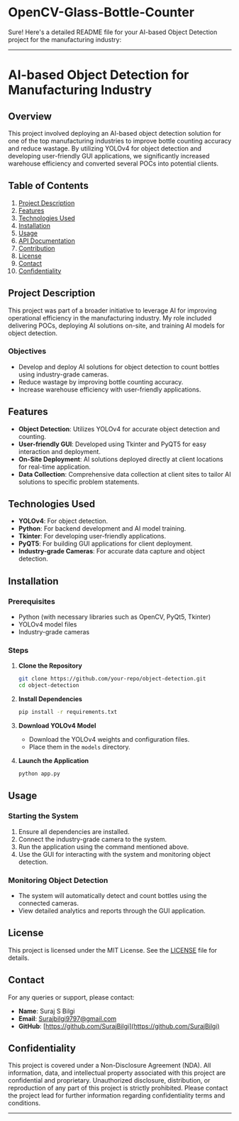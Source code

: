 # OpenCV-Glass-Bottle-Counter


Sure! Here's a detailed README file for your AI-based Object Detection project for the manufacturing industry:

---

# AI-based Object Detection for Manufacturing Industry

## Overview
This project involved deploying an AI-based object detection solution for one of the top manufacturing industries to improve bottle counting accuracy and reduce wastage. By utilizing YOLOv4 for object detection and developing user-friendly GUI applications, we significantly increased warehouse efficiency and converted several POCs into potential clients.

## Table of Contents
1. [Project Description](#project-description)
2. [Features](#features)
3. [Technologies Used](#technologies-used)
4. [Installation](#installation)
5. [Usage](#usage)
6. [API Documentation](#api-documentation)
7. [Contribution](#contribution)
8. [License](#license)
9. [Contact](#contact)
10. [Confidentiality](#confidentiality)

## Project Description
This project was part of a broader initiative to leverage AI for improving operational efficiency in the manufacturing industry. My role included delivering POCs, deploying AI solutions on-site, and training AI models for object detection.

### Objectives
- Develop and deploy AI solutions for object detection to count bottles using industry-grade cameras.
- Reduce wastage by improving bottle counting accuracy.
- Increase warehouse efficiency with user-friendly applications.

## Features
- **Object Detection**: Utilizes YOLOv4 for accurate object detection and counting.
- **User-friendly GUI**: Developed using Tkinter and PyQT5 for easy interaction and deployment.
- **On-Site Deployment**: AI solutions deployed directly at client locations for real-time application.
- **Data Collection**: Comprehensive data collection at client sites to tailor AI solutions to specific problem statements.

## Technologies Used
- **YOLOv4**: For object detection.
- **Python**: For backend development and AI model training.
- **Tkinter**: For developing user-friendly applications.
- **PyQT5**: For building GUI applications for client deployment.
- **Industry-grade Cameras**: For accurate data capture and object detection.

## Installation
### Prerequisites
- Python (with necessary libraries such as OpenCV, PyQt5, Tkinter)
- YOLOv4 model files
- Industry-grade cameras

### Steps
1. **Clone the Repository**
   ```bash
   git clone https://github.com/your-repo/object-detection.git
   cd object-detection
   ```

2. **Install Dependencies**
   ```bash
   pip install -r requirements.txt
   ```

3. **Download YOLOv4 Model**
   - Download the YOLOv4 weights and configuration files.
   - Place them in the `models` directory.

4. **Launch the Application**
   ```bash
   python app.py
   ```

## Usage
### Starting the System
1. Ensure all dependencies are installed.
2. Connect the industry-grade camera to the system.
3. Run the application using the command mentioned above.
4. Use the GUI for interacting with the system and monitoring object detection.

### Monitoring Object Detection
- The system will automatically detect and count bottles using the connected cameras.
- View detailed analytics and reports through the GUI application.



## License
This project is licensed under the MIT License. See the [LICENSE](LICENSE) file for details.

## Contact
For any queries or support, please contact:
- **Name**: Suraj S Bilgi
- **Email**: Surajbilgi9797@gmail.com
- **GitHub**: [https://github.com/SurajBilgi](https://github.com/SurajBilgi)

## Confidentiality
This project is covered under a Non-Disclosure Agreement (NDA). All information, data, and intellectual property associated with this project are confidential and proprietary. Unauthorized disclosure, distribution, or reproduction of any part of this project is strictly prohibited. Please contact the project lead for further information regarding confidentiality terms and conditions.

---
